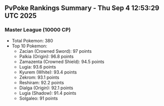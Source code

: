## PvPoke Rankings Summary - Thu Sep  4 12:53:29 UTC 2025

### Master League (10000 CP)
- Total Pokemon: 380
- Top 10 Pokemon:
  - Zacian (Crowned Sword): 97 points
  - Palkia (Origin): 96.8 points
  - Zamazenta (Crowned Shield): 94.5 points
  - Lugia: 93.6 points
  - Kyurem (White): 93.4 points
  - Zekrom: 93.1 points
  - Reshiram: 92.2 points
  - Dialga (Origin): 92.1 points
  - Lugia (Shadow): 91.4 points
  - Solgaleo: 91 points

